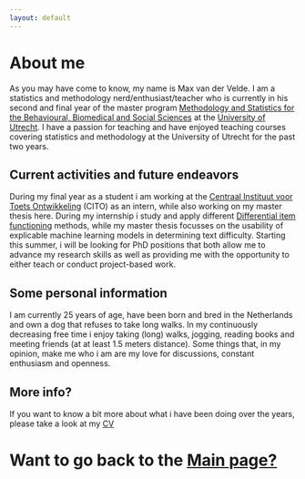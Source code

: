 ```yaml
---
layout: default
---
```



# About me
As you may have come to know, my name is Max van der Velde. I am a statistics and methodology nerd/enthusiast/teacher who is currently in his second and final year of the master program [Methodology and Statistics for the Behavioural, Biomedical and Social Sciences](https://www.uu.nl/masters/en/methodology-and-statistics-behavioural-biomedical-and-social-sciences) at the [University of Utrecht](https://www.uu.nl/). I have a passion for teaching and have enjoyed teaching courses covering statistics and methodology at the University of Utrecht for the past two years.  

## Current activities and future endeavors 
During my final year as a student i am working at the [Centraal Instituut voor Toets Ontwikkeling](https://www.cito.nl/) (CITO) as an intern, while also working on my master thesis here. During my internship i study and apply different [Differential item functioning](https://link.springer.com/article/10.1007/s11336-014-9408-y) methods, while my master thesis focusses on the usability of explicable  machine learning models in determining text difficulty. Starting this summer, i will be looking for PhD positions that both allow me to  advance my research skills as well as providing me with the opportunity to either teach or conduct project-based work. 

## Some personal information
I am currently 25 years of age, have been born and bred in the Netherlands and own a dog that refuses to take long walks. In my continuously decreasing free time i enjoy taking (long) walks, jogging, reading books and meeting friends (at at least 1.5 meters distance). Some things that, in my opinion, make me who i am are my love for discussions, constant enthusiasm and openness.  

## More info?
If you want to know a bit more about what i have been doing over the years, please take a look at my [CV](https://maxvandervelde.github.io/FInal_CV_12_01_2020.pdf)


# Want to go back to the [Main page?](https://maxvandervelde.github.io/)
